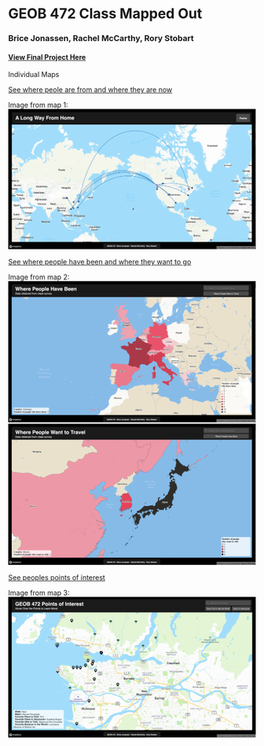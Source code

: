 # GEOB 472 Class Mapped Out
### Brice Jonassen, Rachel McCarthy, Rory Stobart

#### [View Final Project Here](https://bricewj.github.io/472FinalProject/HomePage.html)

Individual Maps

[See where peole are from and where they are now](https://bricewj.github.io/472FinalProject/FlowMap.html)

Image from map 1:
![alt text](https://github.com/BriceWJ/472FinalProject/blob/main/Images/FlowMap.png)

[See where people have been and where they want to go](https://bricewj.github.io/472FinalProject/index.html)

Image from map 2:
![alt text](https://github.com/BriceWJ/472FinalProject/blob/main/Images/HaveBeen.png)
![alt text](https://github.com/BriceWJ/472FinalProject/blob/main/Images/WantToTravel.png)

[See peoples points of interest](https://bricewj.github.io/472FinalProject/PointsOfInterest.html)

Image from map 3:
![alt text](https://github.com/BriceWJ/472FinalProject/blob/main/Images/POI.png)


